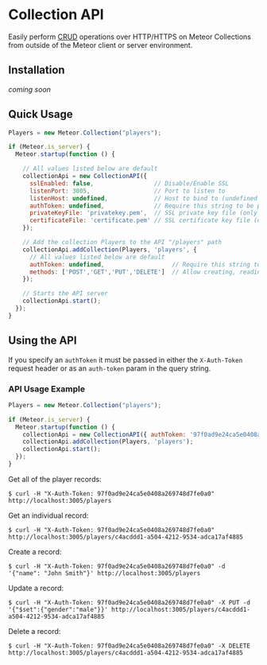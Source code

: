 Collection API
========

Easily perform [CRUD](http://en.wikipedia.org/wiki/Create,_read,_update_and_delete) operations over HTTP/HTTPS on Meteor Collections from outside of the Meteor client or server environment.


Installation
-------

*coming soon*


Quick Usage
-------

```javascript
Players = new Meteor.Collection("players");

if (Meteor.is_server) {
  Meteor.startup(function () {

    // All values listed below are default
    collectionApi = new CollectionAPI({
      sslEnabled: false,                 // Disable/Enable SSL
      listenPort: 3005,                  // Port to listen to
      listenHost: undefined,             // Host to bind to (undefined binds to all hosts)
      authToken: undefined,              // Require this string to be passed in on each request
      privateKeyFile: 'privatekey.pem',  // SSL private key file (only used if SSL is enabled)
      certificateFile: 'certificate.pem' // SSL certificate key file (only used if SSL is enabled)
    });

    // Add the collection Players to the API "/players" path
    collectionApi.addCollection(Players, 'players', {
      // All values listed below are default
      authToken: undefined,                   // Require this string to be passed in on each request
      methods: ['POST','GET','PUT','DELETE']  // Allow creating, reading, updating, and deleting
    });

    // Starts the API server
    collectionApi.start();
  });
}
```

Using the API
-------

If you specify an `authToken` it must be passed in either the `X-Auth-Token` request header or as an `auth-token` param in the query string.


### API Usage Example

```javascript
Players = new Meteor.Collection("players");

if (Meteor.is_server) {
  Meteor.startup(function () {
    collectionApi = new CollectionAPI({ authToken: '97f0ad9e24ca5e0408a269748d7fe0a0' });
    collectionApi.addCollection(Players, 'players');
    collectionApi.start();
  });
}
```

Get all of the player records:

    $ curl -H "X-Auth-Token: 97f0ad9e24ca5e0408a269748d7fe0a0" http://localhost:3005/players

Get an individual record:

    $ curl -H "X-Auth-Token: 97f0ad9e24ca5e0408a269748d7fe0a0" http://localhost:3005/players/c4acddd1-a504-4212-9534-adca17af4885

Create a record:

    $ curl -H "X-Auth-Token: 97f0ad9e24ca5e0408a269748d7fe0a0" -d '{"name": "John Smith"}' http://localhost:3005/players

Update a record:

    $ curl -H "X-Auth-Token: 97f0ad9e24ca5e0408a269748d7fe0a0" -X PUT -d '{"$set":{"gender":"male"}}' http://localhost:3005/players/c4acddd1-a504-4212-9534-adca17af4885

Delete a record:

    $ curl -H "X-Auth-Token: 97f0ad9e24ca5e0408a269748d7fe0a0" -X DELETE http://localhost:3005/players/c4acddd1-a504-4212-9534-adca17af4885
